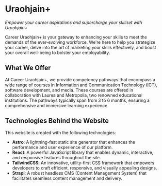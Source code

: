 # Uraohjain+

_Empower your career aspirations and supercharge your skillset with Uraohjain+_

Career Uraohjain+ is your gateway to enhancing your skills to meet the demands of the ever-evolving workforce.
We're here to help you strategize your career, delve into the art of marketing your skills effectively, and boost your overall well-being to bolster your employability.

## What We Offer

At Career Uraohjain+, we provide competency pathways that encompass a wide range of courses in Information and Communication Technology (ICT), software development, and media.
These courses are offered in collaboration with Laurea and Metropolia, two renowned educational institutions.
The pathways typically span from 3 to 6 months, ensuring a comprehensive and immersive learning experience.

## Technologies Behind the Website

This website is created with the following technologies:

- **Astro**: A lightning-fast static site generator that enhances the performance and user experience of our platform.
- **React**: A powerful JavaScript library that enables dynamic, interactive, and responsive features throughout the site.
- **TailwindCSS**: An innovative, utility-first CSS framework that empowers developers to craft efficient, responsive, and visually appealing designs.
- **Strapi**: A robust headless CMS (Content Management System) that facilitates seamless content management and delivery.